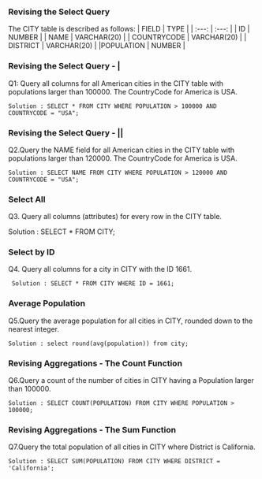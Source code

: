 ### Revising the Select Query 

The CITY table is described as follows:
| FIELD | TYPE |
| :---: | :---: |
| ID | NUMBER |
| NAME | VARCHAR(20) |
| COUNTRYCODE | VARCHAR(20) |
| DISTRICT | VARCHAR(20) |
|POPULATION | NUMBER |


### Revising the Select Query - |
Q1: Query all columns for all American cities in the CITY table with populations larger than 100000. The CountryCode for America is USA.

    Solution : SELECT * FROM CITY WHERE POPULATION > 100000 AND COUNTRYCODE = "USA";    
### Revising the Select Query - ||
Q2.Query the NAME field for all American cities in the CITY table with populations larger than 120000. The CountryCode for America is USA.

    Solution : SELECT NAME FROM CITY WHERE POPULATION > 120000 AND COUNTRYCODE = "USA";
### Select All
Q3. Query all columns (attributes) for every row in the CITY table.

   Solution : SELECT * FROM CITY;    
### Select by ID
 Q4. Query all columns for a city in CITY with the ID 1661.
 
     Solution : SELECT * FROM CITY WHERE ID = 1661;
 ### Average Population
 Q5.Query the average population for all cities in CITY, rounded down to the nearest integer.
 
    Solution : select round(avg(population)) from city;
 ### Revising Aggregations - The Count Function
 Q6.Query a count of the number of cities in CITY having a Population larger than 100000.
 
    Solution : SELECT COUNT(POPULATION) FROM CITY WHERE POPULATION > 100000;
 ### Revising Aggregations - The Sum Function
 Q7.Query the total population of all cities in CITY where District is California.
 
    Solution : SELECT SUM(POPULATION) FROM CITY WHERE DISTRICT = 'California';
    
  
